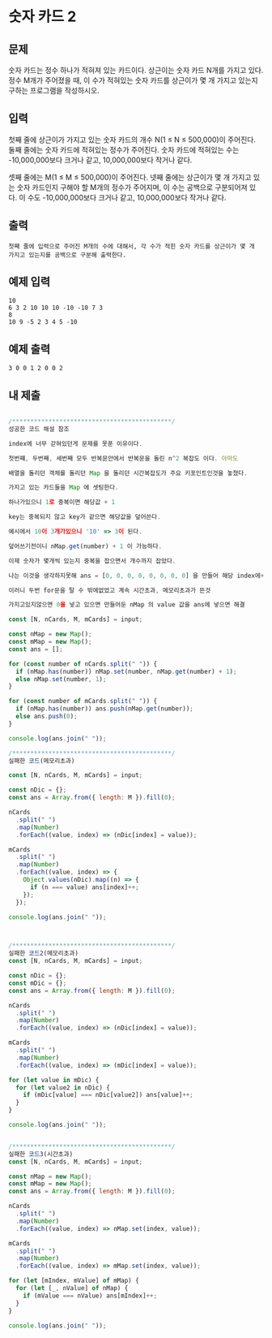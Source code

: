 # 숫자 카드 2

## 문제

숫자 카드는 정수 하나가 적혀져 있는 카드이다. 상근이는 숫자 카드 N개를 가지고 있다. 정수 M개가 주어졌을 때, 이 수가 적혀있는 숫자 카드를 상근이가 몇 개 가지고 있는지 구하는 프로그램을 작성하시오.

## 입력

첫째 줄에 상근이가 가지고 있는 숫자 카드의 개수 N(1 ≤ N ≤ 500,000)이 주어진다. 둘째 줄에는 숫자 카드에 적혀있는 정수가 주어진다. 숫자 카드에 적혀있는 수는 -10,000,000보다 크거나 같고, 10,000,000보다 작거나 같다.

셋째 줄에는 M(1 ≤ M ≤ 500,000)이 주어진다. 넷째 줄에는 상근이가 몇 개 가지고 있는 숫자 카드인지 구해야 할 M개의 정수가 주어지며, 이 수는 공백으로 구분되어져 있다. 이 수도 -10,000,000보다 크거나 같고, 10,000,000보다 작거나 같다.

## 출력

```
첫째 줄에 입력으로 주어진 M개의 수에 대해서, 각 수가 적힌 숫자 카드를 상근이가 몇 개 가지고 있는지를 공백으로 구분해 출력한다.
```

## 예제 입력

```
10
6 3 2 10 10 10 -10 -10 7 3
8
10 9 -5 2 3 4 5 -10
```

## 예제 출력

```
3 0 0 1 2 0 0 2
```

## 내 제출

```js

/********************************************/
성공한 코드 해설 참조

index에 너무 갇혀있던게 문제를 못푼 이유이다.

첫번쨰, 두번째, 세번째 모두 반복문안에서 반복문을 돌린 n^2 복잡도 이다. 아마도

배열을 돌리던 객체를 돌리던 Map 을 돌리던 시간복잡도가 주요 키포인트인것을 놓쳤다.

가지고 있는 카드들을 Map 에 셋팅한다.

하나가있으니 1로 중복이면 해당값 + 1

key는 중복되지 않고 key가 같으면 해당값을 덮어쓴다.

예시에서 10이 3개가있으니 '10' => 3이 된다.

덮어쓰기전이니 nMap.get(number) + 1 이 가능하다.

이제 숫자가 몇개씩 있는지 중복을 잡으면서 개수까지 잡았다.

나는 이것을 생각하지못해 ans = [0, 0, 0, 0, 0, 0, 0, 0] 을 만들어 해당 index에++ 처리를 하고있었다.

이러니 두번 for문을 탈 수 밖에없었고 계속 시간초과, 메모리초과가 뜬것

가지고있지않으면 0을 넣고 있으면 만들어둔 nMap 의 value 값을 ans에 넣으면 해결

const [N, nCards, M, mCards] = input;

const nMap = new Map();
const mMap = new Map();
const ans = [];

for (const number of nCards.split(" ")) {
  if (nMap.has(number)) nMap.set(number, nMap.get(number) + 1);
  else nMap.set(number, 1);
}

for (const number of mCards.split(" ")) {
  if (nMap.has(number)) ans.push(nMap.get(number));
  else ans.push(0);
}

console.log(ans.join(" "));

/********************************************/
실패한 코드(메모리초과)

const [N, nCards, M, mCards] = input;

const nDic = {};
const ans = Array.from({ length: M }).fill(0);

nCards
  .split(" ")
  .map(Number)
  .forEach((value, index) => (nDic[index] = value));

mCards
  .split(" ")
  .map(Number)
  .forEach((value, index) => {
    Object.values(nDic).map((n) => {
      if (n === value) ans[index]++;
    });
  });

console.log(ans.join(" "));



/********************************************/
실패한 코드2(메모리초과)
const [N, nCards, M, mCards] = input;

const nDic = {};
const mDic = {};
const ans = Array.from({ length: M }).fill(0);

nCards
  .split(" ")
  .map(Number)
  .forEach((value, index) => (nDic[index] = value));

mCards
  .split(" ")
  .map(Number)
  .forEach((value, index) => (mDic[index] = value));

for (let value in mDic) {
  for (let value2 in nDic) {
    if (mDic[value] === nDic[value2]) ans[value]++;
  }
}

console.log(ans.join(" "));


/********************************************/
실패한 코드3(시간초과)
const [N, nCards, M, mCards] = input;

const nMap = new Map();
const mMap = new Map();
const ans = Array.from({ length: M }).fill(0);

nCards
  .split(" ")
  .map(Number)
  .forEach((value, index) => nMap.set(index, value));

mCards
  .split(" ")
  .map(Number)
  .forEach((value, index) => mMap.set(index, value));

for (let [mIndex, mValue] of mMap) {
  for (let [_, nValue] of nMap) {
    if (mValue === nValue) ans[mIndex]++;
  }
}

console.log(ans.join(" "));

```
